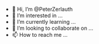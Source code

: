 - 👋 Hi, I’m @PeterZerlauth
- 👀 I’m interested in ...
- 🌱 I’m currently learning ...
- 💞️ I’m looking to collaborate on ...
- 📫 How to reach me ...

<!---
PeterZerlauth/PeterZerlauth is a ✨ special ✨ repository because its `README.md` (this file) appears on your GitHub profile.
You can click the Preview link to take a look at your changes.
--->
